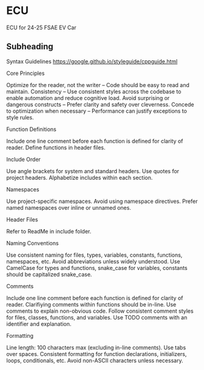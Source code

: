 # ECU
ECU for 24-25 FSAE EV Car

## Subheading
Syntax Guidelines
https://google.github.io/styleguide/cppguide.html


Core Principles

Optimize for the reader, not the writer – Code should be easy to read and maintain.
Consistency – Use consistent styles across the codebase to enable automation and reduce cognitive load.
Avoid surprising or dangerous constructs – Prefer clarity and safety over cleverness.
Concede to optimization when necessary – Performance can justify exceptions to style rules.


Function Definitions

Include one line comment before each function is defined for clarity of reader. 
Define functions in header files.


Include Order

Use angle brackets for system and standard headers.
Use quotes for project headers.
Alphabetize includes within each section.


Namespaces

Use project-specific namespaces.
Avoid using namespace directives.
Prefer named namespaces over inline or unnamed ones.


Header Files

Refer to ReadMe in include folder.


Naming Conventions

Use consistent naming for files, types, variables, constants, functions, namespaces, etc.
Avoid abbreviations unless widely understood.
Use CamelCase for types and functions, snake_case for variables, constants should be capitalized snake_case.


Comments

Include one line comment before each function is defined for clarity of reader.
Clarifiying comments within functions should be in-line.
Use comments to explain non-obvious code.
Follow consistent comment styles for files, classes, functions, and variables.
Use TODO comments with an identifier and explanation.


Formatting

Line length: 100 characters max (excluding in-line comments).
Use tabs over spaces.
Consistent formatting for function declarations, initializers, loops, conditionals, etc.
Avoid non-ASCII characters unless necessary.